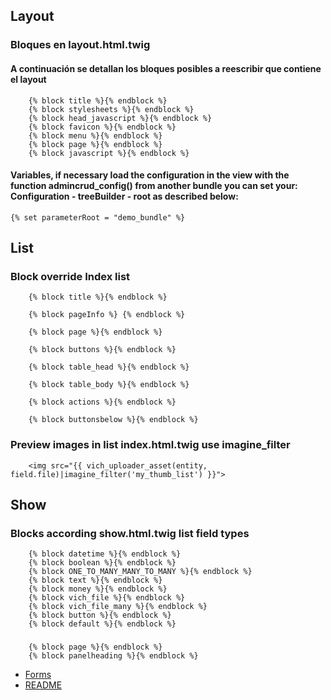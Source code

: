 ## Layout
### Bloques en layout.html.twig
#### A continuación se detallan los bloques posibles a reescribir que contiene el layout
```twig
    {% block title %}{% endblock %}
    {% block stylesheets %}{% endblock %}
    {% block head_javascript %}{% endblock %}
    {% block favicon %}{% endblock %}
    {% block menu %}{% endblock %}
    {% block page %}{% endblock %}
    {% block javascript %}{% endblock %}
```
#### Variables, if necessary load the configuration in the view with the function admincrud_config() from another bundle you can set your: Configuration - treeBuilder - root as described below:
```twig
{% set parameterRoot = "demo_bundle" %}
```

## List
### Block override Index list
```twig
    {% block title %}{% endblock %}

    {% block pageInfo %} {% endblock %}
    
    {% block page %}{% endblock %}

    {% block buttons %}{% endblock %}

    {% block table_head %}{% endblock %}

    {% block table_body %}{% endblock %}

    {% block actions %}{% endblock %}

    {% block buttonsbelow %}{% endblock %}
```
### Preview images in list index.html.twig use imagine_filter
```twig
    <img src="{{ vich_uploader_asset(entity, field.file)|imagine_filter('my_thumb_list') }}">
```

## Show
### Blocks according show.html.twig list field types
```twig
    {% block datetime %}{% endblock %}
    {% block boolean %}{% endblock %}
    {% block ONE_TO_MANY_MANY_TO_MANY %}{% endblock %}
    {% block text %}{% endblock %}
    {% block money %}{% endblock %}
    {% block vich_file %}{% endblock %}
    {% block vich_file_many %}{% endblock %}
    {% block button %}{% endblock %}
    {% block default %}{% endblock %}
```
###
```twig
    {% block page %}{% endblock %}
    {% block panelheading %}{% endblock %}
```

* [Forms](forms_en.md)
* [README](README_EN.md)

